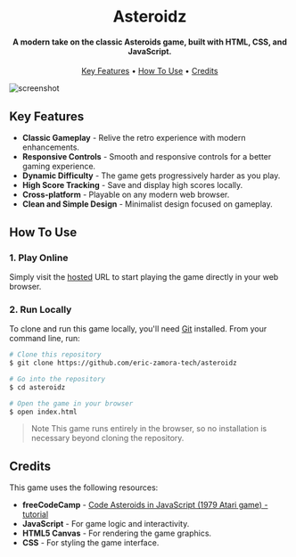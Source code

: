 <h1 align="center">
  <br>
    Asteroidz
  <br>
</h1>

<h4 align="center">A modern take on the classic Asteroids game, built with HTML, CSS, and JavaScript.</h4>

<p align="center">
  <a href="#key-features">Key Features</a> •
  <a href="#how-to-use">How To Use</a> •
  <a href="#credits">Credits</a>
</p>

![screenshot]([https://raw.githubusercontent.com/eric-zamora-tech//master/assets/screenshot.png](https://raw.githubusercontent.com/eric-zamora-tech/asteroidz/main/assets/gameplay.png))

## Key Features

* **Classic Gameplay** - Relive the retro experience with modern enhancements.
* **Responsive Controls** - Smooth and responsive controls for a better gaming experience.
* **Dynamic Difficulty** - The game gets progressively harder as you play.
* **High Score Tracking** - Save and display high scores locally.
* **Cross-platform** - Playable on any modern web browser.
* **Clean and Simple Design** - Minimalist design focused on gameplay.

## How To Use

### 1. Play Online
Simply visit the [hosted]() URL to start playing the game directly in your web browser.

### 2. Run Locally
To clone and run this game locally, you'll need [Git](https://git-scm.com) installed. From your command line, run:

```bash
# Clone this repository
$ git clone https://github.com/eric-zamora-tech/asteroidz

# Go into the repository
$ cd asteroidz

# Open the game in your browser
$ open index.html
```
> Note This game runs entirely in the browser, so no installation is necessary beyond cloning the repository.

## Credits
This game uses the following resources:
* **freeCodeCamp** - [Code Asteroids in JavaScript (1979 Atari game) - tutorial](https://www.youtube.com/watch?v=H9CSWMxJx84)
* **JavaScript** - For game logic and interactivity.
* **HTML5 Canvas** - For rendering the game graphics.
* **CSS** - For styling the game interface.
